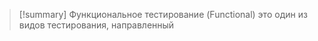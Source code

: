 
> [!summary] Функциональное тестирование (Functional)
> это один из видов тестирования, направленный 



